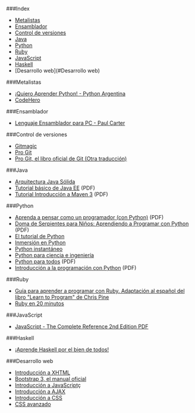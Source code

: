 ###Index
* [Metalistas](#metalistas)
* [Ensamblador](#ensamblador)
* [Control de versiones](#Control-de-versiones)
* [Java](#java)
* [Python](#python)
* [Ruby](#ruby)
* [JavaScript](#javascript)
* [Haskell](#haskell)
* [Desarrollo web](#Desarrollo web)


###Metalistas

* [¡Quiero Aprender Python! - Python Argentina](http://python.org.ar/AprendiendoPython)
* [CodeHero](http://codehero.co/)

###Ensamblador

* [Lenguaje Ensamblador para PC - Paul Carter](http://drpaulcarter.com/pcasm/)

###Control de versiones

* [Gitmagic](http://www-cs-students.stanford.edu/~blynn/gitmagic/intl/es/)
* [Pro Git](http://git-scm.com/book/es)
* [Pro Git, el libro oficial de Git (Otra traducción)](http://librosweb.es/pro_git/)

###Java

* [Arquitectura Java Sólida](http://www.arquitecturajava.com/)
* [Tutorial básico de Java EE](http://www.javahispano.org/storage/contenidos/JavaEE.pdf) (PDF)
* [Tutorial Introducción a Maven 3](http://www.javahispano.org/storage/contenidos/Tutorial_de_Maven_3_Erick_Camacho.pdf) (PDF)

###Python

* [Aprenda a pensar como un programador (con Python)](http://web.ballardini.com.ar/ai/raw-attachment/wiki/BibliografiaPython/thinkCSpy-es.pdf) (PDF)
* [Doma de Serpientes para Niños: Aprendiendo a Programar con Python](http://www.biblioteca-digital.net.ve/wordpress/wp-content/uploads/2009/09/swfk-es-linux-0.0.2.pdf) (PDF)
* [El tutorial de Python](http://tutorialpython.com.ar)
* [Inmersión en Python](http://es.diveintopython.net/toc.html)
* [Python instantáneo](http://www.arrakis.es/~rapto/AprendaPython.html)
* [Python para ciencia e ingeniería](https://github.com/mgaitan/python-ingenieria)
* [Python para todos](https://launchpadlibrarian.net/18980633/Python%20para%20todos.pdf) (PDF)
* [Introducción a la programación con Python](http://www.uji.es/bin/publ/edicions/ippython.pdf) (PDF)

###Ruby

* [Guía para aprender a programar con Ruby. Adaptación al español del libro "Learn to Program" de Chris Pine](https://github.com/rubyperu/aprende.a.programar)
* [Ruby en 20 minutos](https://www.ruby-lang.org/es/documentation/quickstart/)

###JavaScript

* [JavaScript - The Complete Reference 2nd Edition PDF](https://www.google.co.in/url?sa=t&rct=j&q=&esrc=s&source=web&cd=1&cad=rja&ved=0CCgQFjAA&url=http%3A%2F%2Ffreecodingtutorial.files.wordpress.com%2F2011%2F10%2Fmcgraw-hill-javascript-the-complete-reference.pdf&ei=TKZuUoOCLcqlrQfu4YDoDQ&usg=AFQjCNFpz_8g2SVBXEWmpwccakQjtag_ww&bvm=bv.55123115,d.bmk)

###Haskell

* [¡Aprende Haskell por el bien de todos!](http://aprendehaskell.es/main.html)

###Desarrollo web

* [Introducción a XHTML](http://librosweb.es/xhtml/)
* [Bootstrap 3, el manual oficial](http://librosweb.es/bootstrap_3/)
* [Introducción a JavaScript](http://librosweb.es/javascript/)ç
* [Introducción a AJAX](http://librosweb.es/ajax/)
* [Introducción a CSS](http://librosweb.es/css/)
* [CSS avanzado](http://librosweb.es/css_avanzado/)
